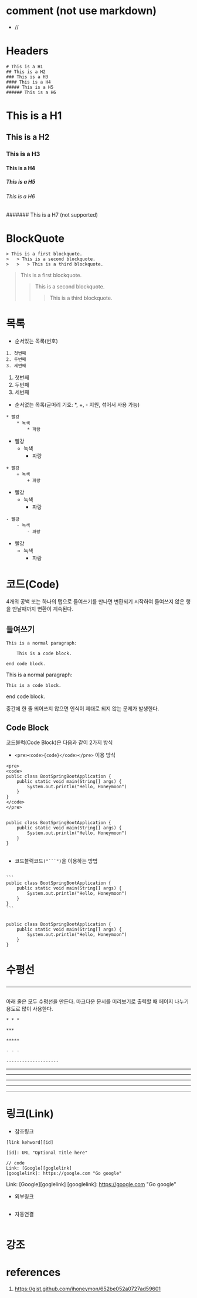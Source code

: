 # comment (not use markdown)
  - // 




# Headers
```
# This is a H1			
## This is a H2       	
### This is a H3		
#### This is a H4		
##### This is a H5			
###### This is a H6			
```
# This is a H1			
## This is a H2       	
### This is a H3		
#### This is a H4		
##### This is a H5			
###### This is a H6		
####### This is a H7	(not supported)


# BlockQuote
```
> This is a first blockquote.
>	> This is a second blockquote.
>	>	> This is a third blockquote.
```
> This is a first blockquote.
>	> This is a second blockquote.
>	>	> This is a third blockquote.


# 목록
- 순서있는 목록(번호)
```
1. 첫번째	
2. 두번째	
3. 세번째	
```
1. 첫번째	
2. 두번째	
3. 세번째	

- 순서없는 목록(글머리 기호: *, +, - 지원, 섞어서 사용 가능)
```
* 빨강
	* 녹색
		* 파랑
```
* 빨강
	* 녹색
		* 파랑
```
+ 빨강
	+ 녹색
		+ 파랑
```
+ 빨강
	+ 녹색
		+ 파랑
```
- 빨강
	- 녹색
		- 파랑
```
- 빨강
	- 녹색
		- 파랑


# 코드(Code)
 4개의 공백 또는 하나의 탭으로 들여쓰기를 만나면 변환되기 시작하여 들여쓰지 않은 행을 만날때까지 변환이 계속된다.

## 들여쓰기
```
This is a normal paragraph:

	This is a code block.

end code block.
```
This is a normal paragraph:

	This is a code block.

end code block.

 중간에 한 줄 띄어쓰지 않으면 인식이 제대로 되지 않는 문제가 발생한다.


## Code Block
 코드블럭(Code Block)은 다음과 같이 2가지 방식

- `<pre><code>{code}</code></pre>` 이용 방식


```
<pre>
<code>
public class BootSpringBootApplication {
	public static void main(String[] args) {
		System.out.println("Hello, Honeymoon")
	}
}
</code>
</pre>
```
<pre>
<code>
public class BootSpringBootApplication {
	public static void main(String[] args) {
		System.out.println("Hello, Honeymoon")
	}
}
</code>
</pre>



- 코드블럭코드`("```")`을 이용하는 방법
<pre>
	<code>
```
public class BootSpringBootApplication {
	public static void main(String[] args) {
		System.out.println("Hello, Honeymoon")
	}
}
```
	</code>
</pre>

```
public class BootSpringBootApplication {
	public static void main(String[] args) {
		System.out.println("Hello, Honeymoon")
	}
}
```


# 수평선 <hr />
 아래 줄은 모두 수평선을 만든다. 마크다운 문서를 미리보기로 출력할 때 페이지 나누기 용도로 많이 사용한다.

```
* * *

***

*****

- - -

--------------------
``` 

* * *

***

*****

- - -

--------------------


# 링크(Link)
- 참조링크
```
[link kehword][id]

[id]: URL "Optional Title here"

// code
Link: [Google][goglelink]
[googlelink]: https://google.com "Go google"
```
Link: [Google][goglelink]
[googlelink]: https://google.com "Go google"

- 외부링크
```
```

- 자동연결
```
```


# 강조




# references
1. https://gist.github.com/ihoneymon/652be052a0727ad59601


